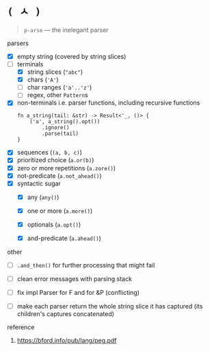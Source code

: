 # `( ㅅ )`

> `p-arse` — the inelegant parser

parsers

- [x] empty string (covered by string slices)
- [ ] terminals
  - [x] string slices (`"abc"`)
  - [x] chars (`'A'`)
  - [ ] char ranges (`'a'..'z'`)
  - [ ] regex, other `Pattern`s
- [x] non-terminals i.e. parser functions, including recursive functions
  ```
  fn a_string(tail: &str) -> Result<'_, ()> {
      ('a', a_string().opt())
          .ignore()
          .parse(tail)
  }
  ```
- [x] sequences (`(a, b, c)`)
- [x] prioritized choice (`a.or(b)`)
- [x] zero or more repetitions (`a.zore()`)
- [x] not-predicate (`a.not_ahead()`)
- [x] syntactic sugar
  - [x] any (`any()`)
  - [x] one or more (`a.more()`)
  - [x] optionals (`a.opt()`)
  - [x] and-predicate (`a.ahead()`)


other

- [ ] `.and_then()` for further processing that might fail
- [ ] clean error messages with parsing stack
- [ ] fix impl Parser for F and for &P (conflicting)
- [ ] make each parser return the whole string slice it has captured (its children's captures concatenated)


reference

1. https://bford.info/pub/lang/peg.pdf
